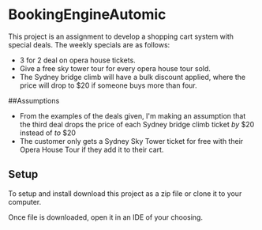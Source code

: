 # BookingEngineAutomic
This project is an assignment to develop a shopping cart system with special deals. The weekly specials are as follows:
* 3 for 2 deal on opera house tickets.
* Give a free sky tower tour for every opera house tour sold.
* The Sydney bridge climb will have a bulk discount applied, where the price will drop to $20 if someone buys more than four.

##Assumptions
* From the examples of the deals given, I'm making an assumption that the third deal drops the price of each Sydney bridge climb ticket *by* $20 instead of *to* $20
* The customer only gets a Sydney Sky Tower ticket for free with their Opera House Tour if they add it to their cart. 

## Setup
To setup and install download this project as a zip file or clone it to your computer.

Once file is downloaded, open it in an IDE of your choosing.

